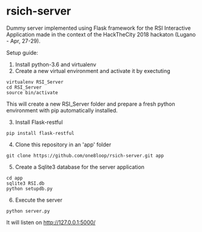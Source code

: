 # rsich-server
Dummy server implemented using Flask framework for the RSI Interactive Application made in the context of the HackTheCity 2018 hackaton (Lugano - Apr, 27-29).

Setup guide:

1. Install python-3.6 and virtualenv
2. Create a new virtual environment and activate it by exectuting
```
virtualenv RSI_Server
cd RSI_Server
source bin/activate
```
  This will create a new RSI_Server folder and prepare a fresh python environment with pip automatically installed.

3. Install Flask-restful
```
pip install flask-restful
```

4. Clone this repository in an 'app' folder
```
git clone https://github.com/one8loop/rsich-server.git app
```

5. Create a Sqlite3 database for the server application
```
cd app
sqlite3 RSI.db
python setupdb.py
```

6. Execute the server
```
python server.py
```

It will listen on http://127.0.0.1:5000/
